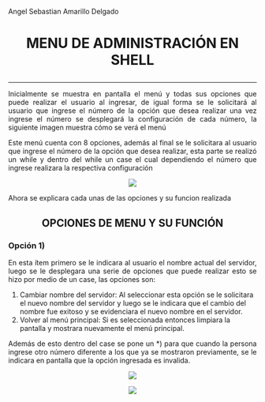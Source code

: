 Angel Sebastian Amarillo Delgado

# <p align="center"> **MENU DE ADMINISTRACIÓN EN SHELL** </p>
___

<p style="text-align: justify;">Inicialmente se muestra en pantalla el menú y todas sus opciones que puede realizar el usuario al ingresar, de igual forma se le solicitará al usuario que ingrese el número de la opción que desea realizar una vez ingrese el número se desplegará la configuración de cada número, la siguiente imagen muestra cómo se verá el menú</p>
<p style="text-align: justify;">Este menú cuenta con 8 opciones, además al final se le solicitara al usuario que ingrese el número de la opción que desea realizar, esta parte se realizó un while y dentro del while un case el cual dependiendo el número que ingrese realizara la respectiva configuración </p>

<p align="center">
  <img src="/Shell_Menú/ImageMenu/Menu.PNG">
</p>

<p style="text-align: justify;">Ahora se explicara cada unas de las opciones y su funcion realizada</p>

## <p align="center"> **OPCIONES DE MENU Y SU FUNCIÓN** </p>

### <p align="justify"> **Opción 1)** </p>

<p style="text-align: justify;">En esta ítem primero se le indicara al usuario el nombre actual del servidor, luego se le desplegara una serie de opciones que puede realizar esto se hizo por medio de un case, las opciones son:</p>

1. Cambiar nombre del servidor: Al seleccionar esta opción se le solicitara el nuevo nombre del servidor y luego se le indicara que el cambio del nombre fue exitoso y se evidenciara el nuevo nombre en el servidor.
2. Volver al menú principal: Si es seleccionada entonces limpiara la pantalla y mostrara nuevamente el menú principal.

<p style="text-align: justify;">Además de esto dentro del case se pone un *) para que cuando la persona ingrese otro número diferente a los que ya se mostraron previamente, se le indicara en pantalla que la opción ingresada es invalida.</p>

<p align="center">
  <img src="/Shell_Menú/ImageMenu/Opt1.PNG">
</p>

<p align="center">
  <img src="/Shell_Menú/ImageMenu/Opt1-1.PNG">
</p>